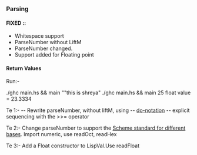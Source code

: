 ### Parsing
#### FIXED ::
- Whitespace support
- ParseNumber without LiftM
- ParseNumber changed.
- Support added for Floating point

#### Return Values

Run:-

./ghc main.hs && main "\"this is shreya\"
./ghc main.hs && main 25
float value = 23.3334

Te 1:- 
-- Rewrite parseNumber, without liftM, using
-- [do-notation](http://www.haskell.org/haskellwiki/all_about_monads#Do_notation)
-- explicit sequencing with the >>= operator 

Te 2:- Change parseNumber to support the [Scheme standard for different bases](http://www.schemers.org/Documents/Standards/R5RS/HTML/r5rs-Z-H-9.html#%_sec_6.2.4). Import numeric, use readOct, readHex

Te 3:- Add a Float constructor to LispVal.Use readFloat